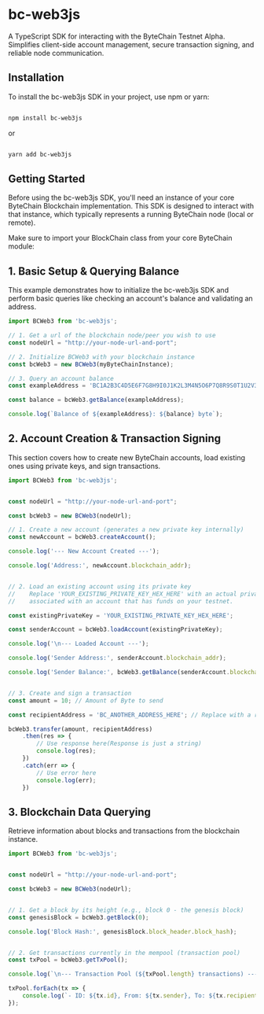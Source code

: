 # bc-web3js
A TypeScript SDK for interacting with the ByteChain Testnet Alpha. Simplifies client-side account management, secure transaction signing, and reliable node communication.


## Installation
To install the bc-web3js SDK in your project, use npm or yarn:


```bash

npm install bc-web3js

```

or

```bash

yarn add bc-web3js

```

## Getting Started
Before using the bc-web3js SDK, you'll need an instance of your core ByteChain Blockchain implementation. This SDK is designed to interact with that instance, which typically represents a running ByteChain node (local or remote).

Make sure to import your BlockChain class from your core ByteChain module:


## 1. Basic Setup & Querying Balance
This example demonstrates how to initialize the bc-web3js SDK and perform basic queries like checking an account's balance and validating an address.



```typescript
import BCWeb3 from 'bc-web3js';

// 1. Get a url of the blockchain node/peer you wish to use
const nodeUrl = "http://your-node-url-and-port";

// 2. Initialize BCWeb3 with your blockchain instance
const bcWeb3 = new BCWeb3(myByteChainInstance);

// 3. Query an account balance
const exampleAddress = 'BC1A2B3C4D5E6F7G8H9I0J1K2L3M4N5O6P7Q8R9S0T1U2V3W4X5Y6Z7';

const balance = bcWeb3.getBalance(exampleAddress);

console.log(`Balance of ${exampleAddress}: ${balance} byte`);

```

## 2. Account Creation & Transaction Signing
This section covers how to create new ByteChain accounts, load existing ones using private keys, and sign transactions.


```typescript
import BCWeb3 from 'bc-web3js';


const nodeUrl = "http://your-node-url-and-port";

const bcWeb3 = new BCWeb3(nodeUrl);

// 1. Create a new account (generates a new private key internally)
const newAccount = bcWeb3.createAccount();

console.log('--- New Account Created ---');

console.log('Address:', newAccount.blockchain_addr);


// 2. Load an existing account using its private key
//    Replace 'YOUR_EXISTING_PRIVATE_KEY_HEX_HERE' with an actual private key
//    associated with an account that has funds on your testnet.

const existingPrivateKey = 'YOUR_EXISTING_PRIVATE_KEY_HEX_HERE';

const senderAccount = bcWeb3.loadAccount(existingPrivateKey);

console.log('\n--- Loaded Account ---');

console.log('Sender Address:', senderAccount.blockchain_addr);

console.log('Sender Balance:', bcWeb3.getBalance(senderAccount.blockchain_addr));


// 3. Create and sign a transaction
const amount = 10; // Amount of Byte to send

const recipientAddress = 'BC_ANOTHER_ADDRESS_HERE'; // Replace with a recipient ByteChain address

bcWeb3.transfer(amount, recipientAddress)
    .then(res => {
        // Use response here(Response is just a string)
        console.log(res);
    })
    .catch(err => {
        // Use error here
        console.log(err);
    })

```



## 3. Blockchain Data Querying

Retrieve information about blocks and transactions from the blockchain instance.

```typescript
import BCWeb3 from 'bc-web3js';


const nodeUrl = "http://your-node-url-and-port";

const bcWeb3 = new BCWeb3(nodeUrl);


// 1. Get a block by its height (e.g., block 0 - the genesis block)
const genesisBlock = bcWeb3.getBlock(0);

console.log('Block Hash:', genesisBlock.block_header.block_hash);


// 2. Get transactions currently in the mempool (transaction pool)
const txPool = bcWeb3.getTxPool();

console.log(`\n--- Transaction Pool (${txPool.length} transactions) ---`);

txPool.forEach(tx => {
    console.log(`- ID: ${tx.id}, From: ${tx.sender}, To: ${tx.recipient}, Amount: ${tx.amount}`);
});
```